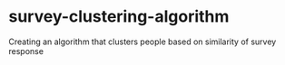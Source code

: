 # survey-clustering-algorithm
Creating an algorithm that clusters people based on similarity of survey response
